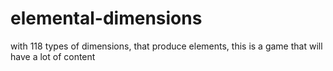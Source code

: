 # elemental-dimensions
with 118 types of dimensions, that produce elements, this is a game that will have a lot of content
